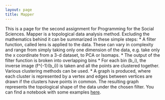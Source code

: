 ```yaml
---
layout: page
title: Mapper
---
```


This is a page for the second assignment for Programming for the Social Sciences.
Mapper is a topological data analysis method. Excluding the mathematics behind it can be summarized in these simple steps:
    * A filter function, called lens is applied to the data. These can vary in complexity and range from simply taking only one dimension of the data, e.g. take only the x coordinate from a 3-d dataset, to PCA or Isomaps.
    *  The output of the filter function is broken into overlapping bins
    *  For each bin (b_i), the inverse image (f^{-1}(b_i)) is taken and all the points are clustered together. Various clustering methods can be used.
    *  A graph is produced, where each cluster is represented by a vertex and edges between vertices are drawn if the clusters have points in common.
The resulting graph represents the topological shape of the data under the chosen filter.
You can find a notebook with some examples [here](/mapper1.html).
